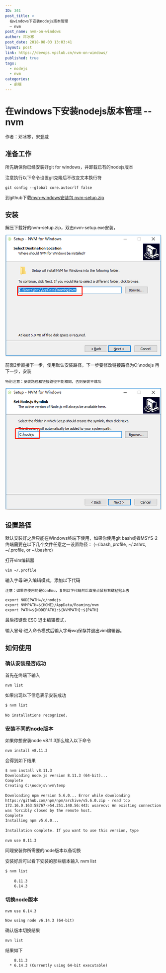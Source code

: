 ```yaml
---
ID: 341
post_title: >
  在windows下安装nodejs版本管理
  — nvm
post_name: nvm-on-windows
author: 邓冰寒
post_date: 2018-08-03 13:03:41
layout: post
link: https://devops.vpclub.cn/nvm-on-windows/
published: true
tags:
  - nodejs
  - nvm
categories:
  - 前端
---
```


# 在windows下安装nodejs版本管理 -- nvm

作者：邓冰寒，宋登威

## 准备工作

所先确保你已经安装好git for windows，并卸载已有的nodejs版本

注意执行以下命令设置git克隆后不改变文本换行符

<pre><code class="language-bash">git config --global core.autocrlf false
</code></pre>

到github下载[mvn-windows安装包 nvm-setup.zip][1]

## 安装

解压下载好的nvm-setup.zip，双击nvm-setup.exe安装，

![step-2][2]

前面2步直接下一步，使用默认安装路径，下一步要修改链接路径为C:\nodejs 再下一步，安装

`特别注意：安装路径和链接路径不能相同，否则安装不成功`

![step-4][4]

## 设置路径

默认安装好之后只能在Windows终端下使用，如果你使用git bash或者MSYS-2终端需要在以下几个文件任意之一设置路径： (~/.bash_profile, ~/.zshrc, ~/.profile, or ~/.bashrc)

打开vim编辑器

<pre><code class="language-bash">vim ~/.profile
</code></pre>

输入字母i进入编辑模式，添加以下代码

`注意：如果你使用的是ConEmu，复制以下代码然后直接点鼠标右键粘贴上去`

<pre><code class="language-bash">export NODEPATH=/c/nodejs
export NVMPATH=${HOME}/AppData/Roaming/nvm
export PATH=${NODEPATH}:${NVMPATH}:${PATH}
</code></pre>

最后按键盘 ESC 退出编辑模式，

输入冒号:进入命令模式后输入字母wq保存并退出vim编辑器。

## 如何使用

### 确认安装是否成功

首先在终端下输入

<pre><code class="language-bash">nvm list
</code></pre>

如果出现以下信息表示安装成功

<pre><code class="language-bash">$ nvm list

No installations recognized.
</code></pre>

### 安装不同的node版本

如果你想安装node v8.11.3那么输入以下命令

<pre><code class="language-bash">nvm install v8.11.3
</code></pre>

会得到如下结果

<pre><code class="language-bash">$ nvm install v8.11.3
Downloading node.js version 8.11.3 (64-bit)...
Complete
Creating C:\nodejs\nvm\temp

Downloading npm version 5.6.0... Error while downloading https://github.com/npm/npm/archive/v5.6.0.zip - read tcp 172.16.0.163:58767-&gt;54.251.140.56:443: wsarecv: An existing connection was forcibly closed by the remote host.
Complete
Installing npm v5.6.0...

Installation complete. If you want to use this version, type

nvm use 8.11.3
</code></pre>

同理安装你所需要的node版本以备切换

安装好后可以看下安装的那些版本输入 nvm list

<pre><code class="language-bash">$ nvm list

    8.11.3
    6.14.3
</code></pre>

### 切换node版本

<pre><code class="language-bash">nvm use 6.14.3
</code></pre>

<pre><code class="language-bash">Now using node v6.14.3 (64-bit)
</code></pre>

确认版本切换结果

<pre><code class="language-bash">mvn list
</code></pre>

结果如下

<pre><code class="language-bash">    8.11.3
  * 6.14.3 (Currently using 64-bit executable)
</code></pre>

 [1]: https://github.com/coreybutler/nvm-windows/releases/download/1.1.7/nvm-setup.zip
 [2]: /images/h5-nvm-on-windows/install-step-2.png
 [3]: /images/h5-nvm-on-windows/install-step-3.png
 [4]: /images/h5-nvm-on-windows/install-step-4.png